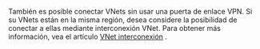 También es posible conectar VNets sin usar una puerta de enlace VPN. Si su VNets están en la misma región, desea considere la posibilidad de conectar a ellas mediante interconexión VNet. Para obtener más información, vea el artículo [VNet interconexión](../articles/virtual-network/virtual-network-peering-overview.md) .